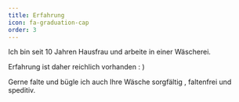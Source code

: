 ```yaml
---
title: Erfahrung
icon: fa-graduation-cap
order: 3
---
```


Ich bin seit 10 Jahren Hausfrau und arbeite in einer Wäscherei. 

Erfahrung ist daher reichlich vorhanden : ) 

Gerne falte und bügle ich auch Ihre Wäsche sorgfältig , faltenfrei und speditiv.
